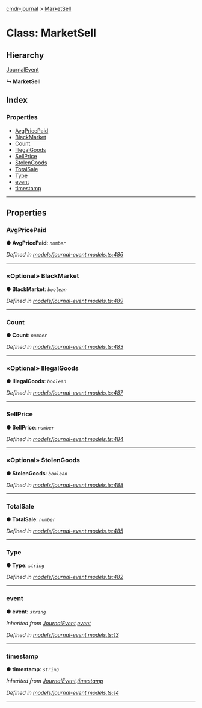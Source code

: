 [cmdr-journal](../README.md) > [MarketSell](../classes/marketsell.md)



# Class: MarketSell

## Hierarchy


 [JournalEvent](journalevent.md)

**↳ MarketSell**







## Index

### Properties

* [AvgPricePaid](marketsell.md#avgpricepaid)
* [BlackMarket](marketsell.md#blackmarket)
* [Count](marketsell.md#count)
* [IllegalGoods](marketsell.md#illegalgoods)
* [SellPrice](marketsell.md#sellprice)
* [StolenGoods](marketsell.md#stolengoods)
* [TotalSale](marketsell.md#totalsale)
* [Type](marketsell.md#type)
* [event](marketsell.md#event)
* [timestamp](marketsell.md#timestamp)



---
## Properties
<a id="avgpricepaid"></a>

###  AvgPricePaid

**●  AvgPricePaid**:  *`number`* 

*Defined in [models/journal-event.models.ts:486](https://github.com/chrisbruford/cmdr-journal/blob/1e4d048/src/models/journal-event.models.ts#L486)*





___

<a id="blackmarket"></a>

### «Optional» BlackMarket

**●  BlackMarket**:  *`boolean`* 

*Defined in [models/journal-event.models.ts:489](https://github.com/chrisbruford/cmdr-journal/blob/1e4d048/src/models/journal-event.models.ts#L489)*





___

<a id="count"></a>

###  Count

**●  Count**:  *`number`* 

*Defined in [models/journal-event.models.ts:483](https://github.com/chrisbruford/cmdr-journal/blob/1e4d048/src/models/journal-event.models.ts#L483)*





___

<a id="illegalgoods"></a>

### «Optional» IllegalGoods

**●  IllegalGoods**:  *`boolean`* 

*Defined in [models/journal-event.models.ts:487](https://github.com/chrisbruford/cmdr-journal/blob/1e4d048/src/models/journal-event.models.ts#L487)*





___

<a id="sellprice"></a>

###  SellPrice

**●  SellPrice**:  *`number`* 

*Defined in [models/journal-event.models.ts:484](https://github.com/chrisbruford/cmdr-journal/blob/1e4d048/src/models/journal-event.models.ts#L484)*





___

<a id="stolengoods"></a>

### «Optional» StolenGoods

**●  StolenGoods**:  *`boolean`* 

*Defined in [models/journal-event.models.ts:488](https://github.com/chrisbruford/cmdr-journal/blob/1e4d048/src/models/journal-event.models.ts#L488)*





___

<a id="totalsale"></a>

###  TotalSale

**●  TotalSale**:  *`number`* 

*Defined in [models/journal-event.models.ts:485](https://github.com/chrisbruford/cmdr-journal/blob/1e4d048/src/models/journal-event.models.ts#L485)*





___

<a id="type"></a>

###  Type

**●  Type**:  *`string`* 

*Defined in [models/journal-event.models.ts:482](https://github.com/chrisbruford/cmdr-journal/blob/1e4d048/src/models/journal-event.models.ts#L482)*





___

<a id="event"></a>

###  event

**●  event**:  *`string`* 

*Inherited from [JournalEvent](journalevent.md).[event](journalevent.md#event)*

*Defined in [models/journal-event.models.ts:13](https://github.com/chrisbruford/cmdr-journal/blob/1e4d048/src/models/journal-event.models.ts#L13)*





___

<a id="timestamp"></a>

###  timestamp

**●  timestamp**:  *`string`* 

*Inherited from [JournalEvent](journalevent.md).[timestamp](journalevent.md#timestamp)*

*Defined in [models/journal-event.models.ts:14](https://github.com/chrisbruford/cmdr-journal/blob/1e4d048/src/models/journal-event.models.ts#L14)*





___


